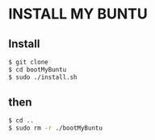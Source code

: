 # INSTALL MY BUNTU
## Install
```bash
$ git clone
$ cd bootMyBuntu
$ sudo ./install.sh
```
## then
```bash
$ cd ..
$ sudo rm -r ./bootMyBuntu
```
